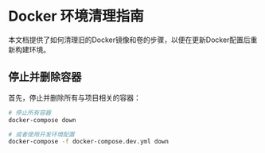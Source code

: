 # Docker 环境清理指南

本文档提供了如何清理旧的Docker镜像和卷的步骤，以便在更新Docker配置后重新构建环境。

## 停止并删除容器

首先，停止并删除所有与项目相关的容器：

```bash
# 停止所有容器
docker-compose down

# 或者使用开发环境配置
docker-compose -f docker-compose.dev.yml down